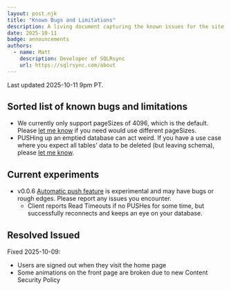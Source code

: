 ```yaml
---
layout: post.njk
title: "Known Bugs and Limitations"
description: A living document capturing the known issues for the site.
date: 2025-10-11
badge: announcements
authors:
  - name: Matt
    description: Developer of SQLRsync
    url: https://sqlrsync.com/about
---
```


Last updated 2025-10-11 9pm PT.

## Sorted list of known bugs and limitations

- We currently only support pageSizes of 4096, which is the default.  Please [let me know](/support) if you need would use different pageSizes.
- PUSHing up an emptied database can act weird. If you have a use case where you expect all tables' data to be deleted (but leaving schema), please [let me know](/support).

## Current experiments

- v0.0.6 [Automatic push feature](https://sqlrsync.com/blog/posts/2025-10-07-dev-notes) is experimental and may have bugs or rough edges. Please report any issues you encounter.
  - Client reports Read Timeouts if no PUSHes for some time, but successfully reconnects and keeps an eye on your database.

## Resolved Issued

Fixed 2025-10-09:

- Users are signed out when they visit the home page
- Some animations on the front page are broken due to new Content Security Policy
